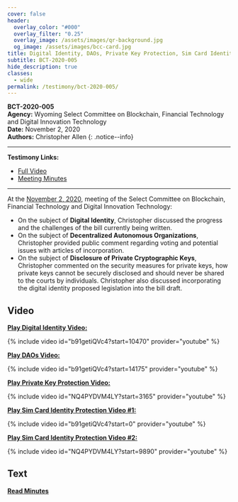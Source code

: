 ```yaml
---
cover: false
header:
  overlay_color: "#000"
  overlay_filter: "0.25"
  overlay_image: /assets/images/qr-background.jpg
  og_image: /assets/images/bcc-card.jpg
title: Digital Identity, DAOs, Private Key Protection, Sim Card Identity Protection
subtitle: BCT-2020-005
hide_description: true
classes:
  - wide
permalink: /testimony/bct-2020-005/
---
```


**BCT-2020-005**<br>
**Agency:** Wyoming Select Committee on Blockchain, Financial Technology and Digital Innovation Technology<BR>
**Date:** November 2, 2020<BR>
**Authors:** Christopher Allen
{: .notice--info}

---

**Testimony Links:**
* [Full Video](https://www.youtube.com/watch?v=b91getiQVc4)
* [Meeting Minutes](https://wyoleg.gov/InterimCommittee/2020/S19-20201102MeetingMinutes.pdf)

---

At the [November 2, 2020](https://wyoleg.gov/InterimCommittee/2020/S19-20201102MeetingMinutes.pdf), meeting of the Select Committee on Blockchain, Financial Technology and Digital Innovation Technology:
* On the subject of **Digital Identity**, Christopher discussed the progress and the challenges of the bill currently being written. 
* On the subject of **Decentralized Autonomous Organizations**, Christopher provided public comment regarding voting and potential issues with articles of incorporation. 
* On the subject of **Disclosure of Private Cryptographic Keys**, Christopher commented on the security measures for private keys, how private keys cannot be securely disclosed and should never be shared to the courts by individuals. Christopher also discussed incorporating the digital identity proposed legislation into the bill draft. 

## Video

[**Play Digital Identity Video:**](https://www.youtube.com/watch?v=b91getiQVc4&t=10470s)

{% include video id="b91getiQVc4?start=10470" provider="youtube" %}

[**Play DAOs Video:**](https://www.youtube.com/watch?v=b91getiQVc4&t=14175s)

{% include video id="b91getiQVc4?start=14175" provider="youtube" %}

[**Play Private Key Protection Video:**](https://www.youtube.com/watch?v=NQ4PYDVM4LY&t=3165s)

{% include video id="NQ4PYDVM4LY?start=3165" provider="youtube" %}

[**Play Sim Card Identity Protection Video #1:**](https://www.youtube.com/watch?v=b91getiQVc4&t=0s)

{% include video id="b91getiQVc4?start=0" provider="youtube" %}

[**Play Sim Card Identity Protection Video #2:**](https://www.youtube.com/watch?v=NQ4PYDVM4LY&t=9890s)

{% include video id="NQ4PYDVM4LY?start=9890" provider="youtube" %}

## Text

<a href="https://wyoleg.gov/InterimCommittee/2020/S19-20201102MeetingMinutes.pdf"><b>Read Minutes</b></a>
